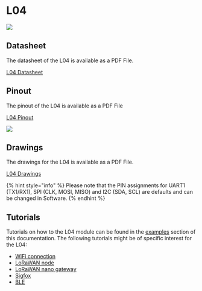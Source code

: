 # L04

![](../../gitbook/assets/assets-lil0igdl11z7jos_jpx-lkn7scqkkkb6tqb3uyo-lkn86hknsrea22r0i-s-l04-1.png) 

## Datasheet

The datasheet of the L04 is available as a PDF File.

[L04 Datasheet](../../gitbook/assets/l04-specsheet.pdf)

## Pinout

The pinout of the L04 is available as a PDF File

[L04 Pinout](../../gitbook/assets/l04-pinout.pdf)

![](../../gitbook/assets/l04-pinout.png)

## Drawings

The drawings for the L04 is available as a PDF File.

[L04 Drawings](../../gitbook/assets/l04-drawing.pdf)

{% hint style="info" %}
Please note that the PIN assignments for UART1 \(TX1/RX1), SPI \(CLK, MOSI, MISO) and I2C \(SDA, SCL) are defaults and can be changed in Software.
{% endhint %}

## Tutorials

Tutorials on how to the L04 module can be found in the [examples](../../tutorials/introduction.md) section of this documentation. The following tutorials might be of specific interest for the L04:

* [WiFi connection](../../tutorials/all/wlan.md)
* [LoRaWAN node](../../tutorials/lora/lorawan-abp.md)
* [LoRaWAN nano gateway](../../tutorials/lora/lorawan-nano-gateway.md)
* [Sigfox](../../tutorials/sigfox.md)
* [BLE](../../tutorials/all/ble.md)


